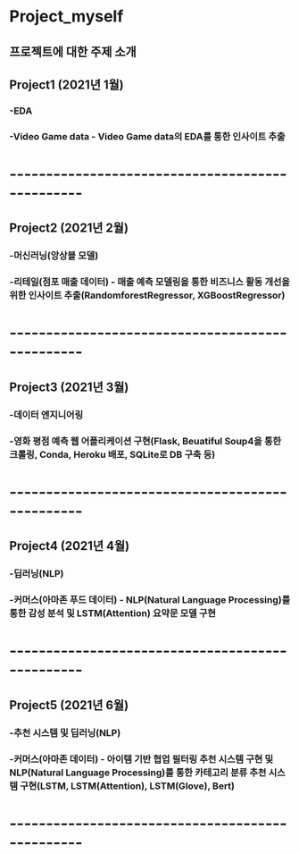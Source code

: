 # Project_myself

## 프로젝트에 대한 주제 소개

## Project1 (2021년 1월)
### -EDA
### -Video Game data - Video Game data의 EDA를 통한 인사이트 추출
# ------------------------------------------------
## Project2 (2021년 2월)
### -머신러닝(앙상블 모델)
### -리테일(점포 매출 데이터) - 매출 예측 모델링을 통한 비즈니스 활동 개선을 위한 인사이트 추출(RandomforestRegressor, XGBoostRegressor)
# ------------------------------------------------
## Project3 (2021년 3월)
### -데이터 엔지니어링
### -영화 평점 예측 웹 어플리케이션 구현(Flask, Beuatiful Soup4을 통한 크롤링, Conda, Heroku 배포, SQLite로 DB 구축 등)
# ------------------------------------------------
## Project4 (2021년 4월)
### -딥러닝(NLP)
### -커머스(아마존 푸드 데이터) - NLP(Natural Language Processing)를 통한 감성 분석 및 LSTM(Attention) 요약문 모델 구현
# ------------------------------------------------
## Project5 (2021년 6월)
### -추천 시스템 및 딥러닝(NLP)
### -커머스(아마존 데이터) - 아이템 기반 협업 필터링 추천 시스템 구현 및 NLP(Natural Language Processing)를 통한 카테고리 분류 추천 시스템 구현(LSTM, LSTM(Attention), LSTM(Glove), Bert)
# ------------------------------------------------
